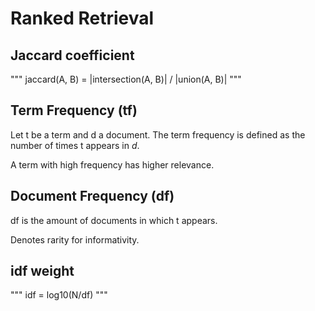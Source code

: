# Ranked Retrieval

## Jaccard coefficient

"""
jaccard(A, B) = |intersection(A, B)| / |union(A, B)|
"""

## Term Frequency (tf)

Let t be a term and d a document. The term frequency is defined as the number of times t appears in _d_.

A term with high frequency has higher relevance.

## Document Frequency (df)

df is the amount of documents in which t appears.

Denotes rarity for informativity.

## idf weight

"""
idf = log10(N/df)
"""


